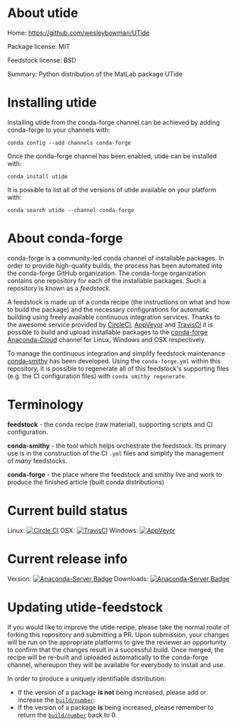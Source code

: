 About utide
===========

Home: https://github.com/wesleybowman/UTide

Package license: MIT

Feedstock license: BSD

Summary: Python distribution of the MatLab package UTide



Installing utide
================

Installing utide from the conda-forge channel can be achieved by adding conda-forge to your channels with:

```
conda config --add channels conda-forge
```

Once the conda-forge channel has been enabled, utide can be installed with:

```
conda install utide
```

It is possible to list all of the versions of utide available on your platform with:

```
conda search utide --channel conda-forge
```


About conda-forge
=================

conda-forge is a community-led conda channel of installable packages.
In order to provide high-quality builds, the process has been automated into the
conda-forge GitHub organization. The conda-forge organization contains one repository 
for each of the installable packages. Such a repository is known as a *feedstock*.

A feedstock is made up of a conda recipe (the instructions on what and how to build
the package) and the necessary configurations for automatic building using freely
available continuous integration services. Thanks to the awesome service provided by
[CircleCI](https://circleci.com/), [AppVeyor](http://www.appveyor.com/)
and [TravisCI](https://travis-ci.org/) it is possible to build and upload installable
packages to the [conda-forge](https://anaconda.org/conda-forge)
[Anaconda-Cloud](http://docs.anaconda.org/) channel for Linux, Windows and OSX respectively.

To manage the continuous integration and simplify feedstock maintenance
[conda-smithy](http://github.com/conda-forge/conda-smithy) has been developed.
Using the ``conda-forge.yml`` within this repository, it is possible to regenerate all of
this feedstock's supporting files (e.g. the CI configuration files) with ``conda smithy regenerate``.


Terminology
===========

**feedstock** - the conda recipe (raw material), supporting scripts and CI configuration.

**conda-smithy** - the tool which helps orchestrate the feedstock.
                   Its primary use is in the construction of the CI ``.yml`` files
                   and simplify the management of *many* feedstocks.

**conda-forge** - the place where the feedstock and smithy live and work to
                  produce the finished article (built conda distributions)

Current build status
====================
Linux: [![Circle CI](https://circleci.com/gh/conda-forge/utide-feedstock.svg?style=svg)](https://circleci.com/gh/conda-forge/utide-feedstock)
OSX: [![TravisCI](https://travis-ci.org/conda-forge/utide-feedstock.svg?branch=master)](https://travis-ci.org/conda-forge/utide-feedstock) 
Windows: [![AppVeyor](https://ci.appveyor.com/api/projects/status/github/conda-forge/utide-feedstock?svg=True)](https://ci.appveyor.com/project/conda-forge/utide-feedstock/branch/master)

Current release info
====================
Version: [![Anaconda-Server Badge](https://anaconda.org/conda-forge/utide/badges/version.svg)](https://anaconda.org/conda-forge/utide)
Downloads: [![Anaconda-Server Badge](https://anaconda.org/conda-forge/utide/badges/downloads.svg)](https://anaconda.org/conda-forge/utide)


Updating utide-feedstock
========================

If you would like to improve the utide recipe, please take the normal
route of forking this repository and submitting a PR. Upon submission, your changes will
be run on the appropriate platforms to give the reviewer an opportunity to confirm that the
changes result in a successful build. Once merged, the recipe will be re-built and uploaded
automatically to the conda-forge channel, whereupon they will be available for everybody to
install and use.

In order to produce a uniquely identifiable distribution:
 * If the version of a package **is not** being increased, please add or increase
   the [``build/number``](http://conda.pydata.org/docs/building/meta-yaml.html#build-number-and-string). 
 * If the version of a package **is** being increased, please remember to return
   the [``build/number``](http://conda.pydata.org/docs/building/meta-yaml.html#build-number-and-string)
   back to 0.
